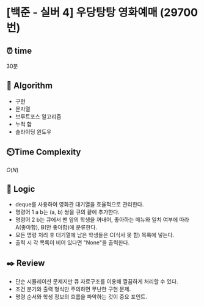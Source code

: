 # [백준 - 실버 4] 우당탕탕 영화예매 (29700 번)

## ⏰  **time**

30분

## :pushpin: **Algorithm**

- 구현
- 문자열
- 브루트포스 알고리즘
- 누적 합
- 슬라이딩 윈도우

## ⏲️**Time Complexity**

$O(N)$

## :round_pushpin: **Logic**

- deque를 사용하여 영화관 대기열을 효율적으로 관리한다. 
- 명령어 1 a b는 (a, b) 쌍을 큐의 끝에 추가한다. 
- 명령어 2 b는 큐에서 맨 앞의 학생을 꺼내어, 좋아하는 메뉴와 일치 여부에 따라 A(좋아함), B(안 좋아함)에 분류한다. 
- 모든 명령 처리 후 대기열에 남은 학생들은 C(식사 못 함) 목록에 넣는다. 
- 출력 시 각 목록이 비어 있다면 "None"을 출력한다.

## :black_nib: **Review**

- 단순 시뮬레이션 문제지만 큐 자료구조를 이용해 깔끔하게 처리할 수 있다. 
- 조건 분기와 출력 형식만 주의하면 무난한 구현 문제. 
- 명령 순서와 학생 정보의 흐름을 파악하는 것이 중요 포인트.